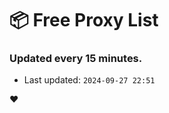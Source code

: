 # :package: Free Proxy List
### Updated every 15 minutes.

- Last updated: `2024-09-27 22:51`

:heart:
